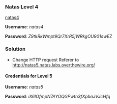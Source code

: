 ### Natas Level 4

[natas4](http://natas4.natas.labs.overthewire.org)

**Username**: *natas4*

**Password**: *Z9tkRkWmpt9Qr7XrR5jWRkgOU901swEZ*


### Solution

- Change HTTP request Referer to http://natas5.natas.labs.overthewire.org/

#### Credentials for Level 5

**Username**: *natas5*

**Password**: *iX6IOfmpN7AYOQGPwtn3fXpbaJVJcHfq*

